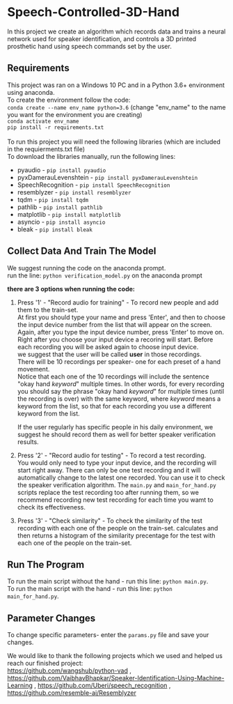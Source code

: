 # Speech-Controlled-3D-Hand
In this project we create an algorithm which records data and trains a neural network used for speaker identification, and controls a 3D printed prosthetic hand using speech commands set by the user.

## Requirements
This project was ran on a Windows 10 PC and in a Python 3.6+ environment using anaconda.<br/>
To create the environment follow the code:<br/>
`conda create --name env_name python=3.6` (change "env_name" to the name you want for the environment you are creating)<br/>
`conda activate env_name`<br/>
`pip install -r requirements.txt`<br/>
<br/>
To run this project you will need the following libraries (which are included in the requierments.txt file)<br/>
To download the libraries manually, run the following lines:
* pyaudio - `pip install pyaudio`
* pyxDamerauLevenshtein - `pip install pyxDamerauLevenshtein`
* SpeechRecognition - `pip install SpeechRecognition`
* resemblyzer - `pip install resemblyzer`
* tqdm - `pip install tqdm`
* pathlib - `pip install pathlib`
* matplotlib - `pip install matplotlib`
* asyncio - `pip install asyncio`
* bleak - `pip install bleak`

## Collect Data And Train The Model
We suggest running the code on the anaconda prompt.<br/>
run the line: `python verification_model.py` on the anaconda prompt

**there are 3 options when running the code:**
1) Press '1' - "Record audio for training" - To record new people and add them to the train-set.<br/> At first you should type your name and press 'Enter', and then to choose the input device number from the list that will appear on the screen. Again, after you type the input device number, press 'Enter' to move on. Right after you choose your input device a recoring will start. Before each recording you will be asked again to choose input device.<br/>
we suggest that the user will be called **user** in those recordings.<br/>
There will be 10 recordings per speaker- one for each preset of a hand movement.<br/>
Notice that each one of the 10 recordings will include the sentence "okay hand *keyword*" multiple times. In other words, for every recording you should say the phrase "okay hand *keyword*" for multiple times (until the recording is over) with the same keyword, where *keyword* means a keyword from the list, so that for each recording you use a different keyword from the list.<br/>

    If the user regularly has specific people in his daily environment, we suggest he should record them as well for better speaker verification results.

2) Press '2' - "Record audio for testing" - To record a test recording.<br/> You would only need to type your input device, and the recording will start right away. There can only be one test recording and it will automatically change to the latest one recorded. You can use it to check the speaker verification algorithm. The `main.py` and `main_for_hand.py` scripts replace the test recording too after running them, so we recommend recording new test recording for each time you wamt to check its effectiveness.
3) Press '3' - "Check similarity" - To check the similarity of the test recording with each one of the people on the train-set. calculates and then returns a histogram of the similarity precentage for the test with each one of the people on the train-set.

## Run The Program
To run the main script without the hand - run this line: `python main.py`.<br/>
To run the main script with the hand - run this line: `python main_for_hand.py`.<br/>

## Parameter Changes
To change specific parameters- enter the `params.py` file and save your changes. <br/>

We would like to thank the following projects which we used and helped us reach our finished project:<br/>
https://github.com/wangshub/python-vad , 
https://github.com/VaibhavBhapkar/Speaker-Identification-Using-Machine-Learning , 
https://github.com/Uberi/speech_recognition , 
https://github.com/resemble-ai/Resemblyzer
